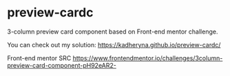 # preview-cardc
3-column preview card component based on Front-end mentor challenge.

You can check out my solution:
https://kadheryna.github.io/preview-cardc/

Front-end mentor SRC
https://www.frontendmentor.io/challenges/3column-preview-card-component-pH92eAR2-
